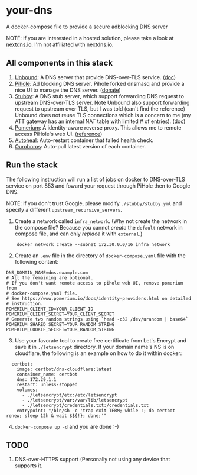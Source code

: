 # your-dns
A docker-compose file to provide a secure adblocking DNS server

NOTE: if you are interested in a hosted solution, please take a look at
[nextdns.io](https://nextdns.io). I'm not affiliated with nextdns.io.

## All components in this stack

1. [Unbound](https://nlnetlabs.nl/projects/unbound/about/): A DNS server
   that provide DNS-over-TLS service.
   ([doc](https://nlnetlabs.nl/documentation/unbound/unbound.conf/))
1. [Pihole](https://pi-hole.net): Ad blocking DNS server. Pihole forked
   dnsmasq and provide a nice UI to manage the DNS server.
   ([donate](https://pi-hole.net/donate/))
1. [Stubby](https://dnsprivacy.org/wiki/display/DP/DNS+Privacy+Daemon+-+Stubby):
   A DNS stub server, which support forwarding DNS request to upstream
   DNS-over-TLS server. Note Unbound also support forwarding request to
   upstream over TLS, but I was told (can't find the reference) Unbound
   does not reuse TLS connections which is a concern to me (my ATT
   gateway has an internal NAT table with limited # of entries).
   ([doc](https://dnsprivacy.org/wiki/display/DP/Configuring+Stubby))
1. [Pomerium](https://pomerium.io): A identity-aware reverse proxy. This
   allows me to remote access PiHole's web UI.
   ([reference](https://www.pomerium.io/reference/))
1. [Autoheal](https://github.com/willfarrell/docker-autoheal):
   Auto-restart container that failed health check.
1. [Ouroboros](https://github.com/pyouroboros/ouroboros): Auto-pull
   latest version of each container.

## Run the stack

The following instruction will run a list of jobs on docker to
DNS-over-TLS service on port 853 and foward your request through PiHole
then to Google DNS.

NOTE: if you don't trust Google, please modify `./stubby/stubby.yml` and
specify a different `upstream_recursive_servers`.

1. Create a network called `infra_network`. (Why not create the network
   in the compose file? Because you cannot *create* the `default` network
   in compose file, and can only *replace* it with `external`.)
```
    docker network create --subnet 172.30.0.0/16 infra_network
```

2. Create an `.env` file in the directory of `docker-compose.yaml` file
   with the following content:

```
DNS_DOMAIN_NAME=dns.example.com
# All the remaining are optional.
# If you don't want remote access to pihole web UI, remove pomerium from
# docker-compose.yaml file.
# See https://www.pomerium.io/docs/identity-providers.html on detailed
# instruction.
POMERIUM_CLIENT_ID=YOUR_CLIENT_ID
POMERIUM_CLIENT_SECRET=YOUR_CLIENT_SECRET
# Generate two random strings using `head -c32 /dev/urandom | base64`
POMERIUM_SHARED_SECRET=YOUR_RANDOM_STRING
POMERIUM_COOKIE_SECRET=YOUR_RANDOM_STRING
```

3. Use your favorate tool to create free certificate from Let's Encrypt
   and save it in `./letsencrypt` directory. If your domain name's NS is
   on cloudflare, the following is an example on how to do it within
   docker:
```
  certbot:
    image: certbot/dns-cloudflare:latest
    container_name: certbot
    dns: 172.29.1.1
    restart: unless-stopped
    volumes:
      - ./letsencrypt/etc:/etc/letsencrypt
      - ./letsencrypt/var:/var/lib/letsencrypt
      - ./letsencrypt/credentials.txt:/credentials.txt
    entrypoint: "/bin/sh -c 'trap exit TERM; while :; do certbot renew; sleep 12h & wait $${!}; done;'"	
```
4. `docker-compose up -d` and you are done :-)

## TODO

1. DNS-over-HTTPS support (Personally not using any device that supports
   it.
